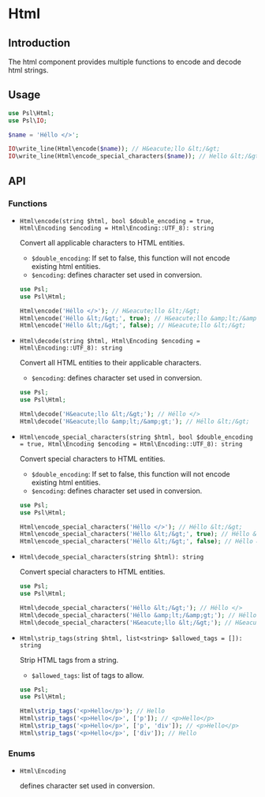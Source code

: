 # Html

## Introduction

The html component provides multiple functions to encode and decode html strings.

## Usage

```php
use Psl\Html;
use Psl\IO;

$name = 'Héllo </>';

IO\write_line(Html\encode($name)); // H&eacute;llo &lt;/&gt;
IO\write_line(Html\encode_special_characters($name)); // Hello &lt;/&gt;
```

## API

### Functions

* `Html\encode(string $html, bool $double_encoding = true, Html\Encoding $encoding = Html\Encoding::UTF_8): string`

  Convert all applicable characters to HTML entities.

  * `$double_encoding`: If set to false, this function will not encode existing html entities.
  * `$encoding`: defines character set used in conversion.

  ```php
  use Psl;
  use Psl\Html;

  Html\encode('Héllo </>'); // H&eacute;llo &lt;/&gt;
  Html\encode('Héllo &lt;/&gt;', true); // H&eacute;llo &amp;lt;/&amp;gt;
  Html\encode('Héllo &lt;/&gt;', false); // H&eacute;llo &lt;/&gt;
  ```

* `Html\decode(string $html, Html\Encoding $encoding = Html\Encoding::UTF_8): string`

  Convert all HTML entities to their applicable characters.

  * `$encoding`: defines character set used in conversion.

  ```php
  use Psl;
  use Psl\Html;

  Html\decode('H&eacute;llo &lt;/&gt;'); // Héllo </>
  Html\decode('H&eacute;llo &amp;lt;/&amp;gt;'); // Héllo &lt;/&gt;
  ```

* `Html\encode_special_characters(string $html, bool $double_encoding = true, Html\Encoding $encoding = Html\Encoding::UTF_8): string`

  Convert special characters to HTML entities.

  * `$double_encoding`: If set to false, this function will not encode existing html entities.
  * `$encoding`: defines character set used in conversion.

  ```php
  use Psl;
  use Psl\Html;

  Html\encode_special_characters('Héllo </>'); // Héllo &lt;/&gt;
  Html\encode_special_characters('Héllo &lt;/&gt;', true); // Héllo &amp;lt;/&amp;gt;
  Html\encode_special_characters('Héllo &lt;/&gt;', false); // Héllo &lt;/&gt;
  ```

* `Html\decode_special_characters(string $html): string`

  Convert special characters to HTML entities.

  ```php
  use Psl;
  use Psl\Html;

  Html\decode_special_characters('Héllo &lt;/&gt;'); // Héllo </>
  Html\decode_special_characters('Héllo &amp;lt;/&amp;gt;'); // Héllo &lt;/&gt;
  Html\decode_special_characters('H&eacute;llo &lt;/&gt;'); // H&eacute;llo </>
  ```

* `Html\strip_tags(string $html, list<string> $allowed_tags = []): string`

  Strip HTML tags from a string.

  * `$allowed_tags`: list of tags to allow.

  ```php
  use Psl;
  use Psl\Html;

  Html\strip_tags('<p>Hello</p>'); // Hello
  Html\strip_tags('<p>Hello</p>', ['p']); // <p>Hello</p>
  Html\strip_tags('<p>Hello</p>', ['p', 'div']); // <p>Hello</p>
  Html\strip_tags('<p>Hello</p>', ['div']); // Hello
  ```

### Enums

  * `Html\Encoding`

    defines character set used in conversion.

